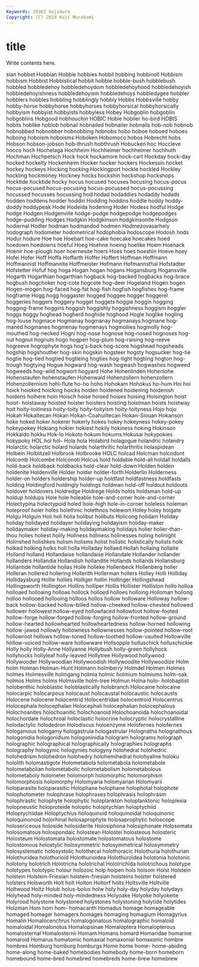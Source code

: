 ```yaml
---
Keywords: 20362 kojimura
Copyright: (C) 2024 Koji Murakami
---
```


# title

Write contents here.



sian hobbet Hobbian Hobbie
hobbies hobbil hobbing hobbinoll Hobbism hobbism Hobbist Hobbistical hobbit hobble
hobble-bush hobblebush hobbled hobbledehoy hobbledehoydom hobbledehoyhood hobbledehoyish hobbledehoyishness hobbledehoyism hobbledehoys
hobbledygee hobbler hobblers hobbles hobbling hobblingly hobbly Hobbs Hobbsville hobby
hobby-horse hobbyhorse hobbyhorses hobbyhorsical hobbyhorsically hobbyism hobbyist hobbyists hobbyless Hobey
Hobgoblin hobgoblin hobgoblins Hobgood hobhouchin HOBIC Hobie hobiler ho-bird HOBIS
hobits hoblike hoblob hobnail hobnailed hobnailer hobnails hob-nob hobnob hobnobbed
hobnobber hobnobbing hobnobs hobo hoboe hoboed hoboes hoboing hoboism hoboisms
Hoboken Hobomoco hobos Hobrecht hobs Hobson hobson-jobson hob-thrush hobthrush Hobucken
hoc Hoccleve hocco hoch Hochelaga Hochheim Hochheimer hochheimer hochhuth Hochman
Hochpetsch Hock hock hockamore hock-cart Hockday hock-day hocked hockelty Hockenheim
Hocker hocker hockers Hockessin hocket hockey hockeys Hocking hocking Hockingport
hockle hockled Hockley hockling hockmoney Hockney hocks hockshin hockshop hockshops
Hocktide hocktide hocky hocus hocused hocuses hocusing hocus-pocus hocus-pocused hocus-pocusing
hocus-pocussed hocus-pocussing hocussed hocusses hocussing hod hodad hodaddies hodaddy hodads
hodden hoddens hodder hoddin Hodding hoddins hoddle hoddy hoddy-doddy hoddypeak
Hode Hodeida hodening Hoder Hodess hodful Hodge hodge Hodgen Hodgenville
hodge-podge hodgepodge hodgepodges hodge-pudding Hodges Hodgkin Hodgkinson hodgkinsonite Hodgson hodiernal
Hodler hodman hodmandod hodmen Hodmezovasarhely hodograph hodometer hodometrical hodophobia hodoscope
Hodosh hods Hodur hodure Hoe hoe Hoebart hoe-cake hoecake hoecakes
hoed hoedown hoedowns hoeful Hoeg Hoehne hoeing hoelike Hoem Hoenack
Hoenir hoe-plough hoer hoernesite hoers Hoes hoes hoeshin Hoeve hoey
Hofei Hofer Hoff Hoffa Hoffarth Hoffer Hoffert Hoffman Hoffmann Hoffmannist
Hoffmannite Hoffmeister Hofmann Hofmannsthal Hofstadter Hofstetter Hofuf hog hoga Hogan
hogan hogans Hogansburg Hogansville Hogarth Hogarthian hogarthian hogback hog-backed hogbacks
hog-brace hogbush hogchoker hog-cote hogcote hog-deer Hogeland Hogen hogen Hogen-mogen
hog-faced hog-fat hog-fish hogfish hogfishes hog-frame hogframe Hogg hogg hoggaster
hogged hoggee hogger hoggerel hoggeries hoggers hoggery hogget hoggets hoggie
hoggin hogging hogging-frame hoggins hoggish hoggishly hoggishness hoggism hoggler hoggs
hoggy hoghead hogherd hoghide hoghood Hogle hoglike hogling hog-louse hogmace
Hogmanay hogmanay hogmanays hogmane hog-maned hogmanes hogmenay hogmenays hogmollies hogmolly
hog-mouthed hog-necked Hogni hog-nose hognose hog-nosed hognoses hog-nut hognut hognuts
hogo hogpen hog-plum hog-raising hog-reeve hogreeve hogrophyte hogs hog's-back hog-score
hogshead hogsheads hogship hogshouther hog-skin hogskin hogsteer hogsty hogsucker hog-tie
hogtie hog-tied hogtied hogtieing hogties hog-tight hogtiing hogton hog-trough hogtying
Hogue hogward hog-wash hogwash hogwashes hogweed hogweeds hog-wild hogwort hogyard
Hohe Hohenlinden Hohenlohe Hohenstaufen hohenstaufen Hohenwald Hohenzollern hohenzollern Hohenzollernism hohl-flute
ho-ho hoho Hohokam Hohokus ho-hum Hoi hoi hoick hoicked hoicking
hoicks hoiden hoidened hoidening hoidenish hoidens hoihere hoin Hoisch hoise
hoised hoises hoising Hoisington hoist hoist- hoistaway hoisted hoister hoisters
hoisting hoistman hoists hoistway hoit hoity-toitiness hoity-toity hoity-toityism hoity-toityness Hojo
hoju Hokah Hokaltecan Hokan Hokan-Coahuiltecan Hokan-Siouan Hokanson hoke hoked hoker
hokerer hokerly hokes hokey hokeyness hokey-pokey hokeypokey Hokiang hokier hokiest
hokily hokiness hoking Hokinson Hokkaido hokku Hok-lo Hokoto hokum hokums
Hokusai hokypokies hokypoky HOL hol hol- Hola hola Holabird holagogue
holandric holandry Holarctic holarctic holard holards holarthritic holarthritis holaspidean Holbein
Holblitzell Holbrook Holbrooke HOLC holcad Holcman holcodont Holcomb Holcombe Holconoti
Holcus hold holdable hold-all holdall holdalls hold-back holdback holdbacks hold-clear
hold-down Holden holden holdenite Holdenville Holder holder holder-forth Holderlin Holderness
holder-on holders holdership holder-up holdfast holdfastness holdfasts holding Holdingford holdingly
holdings holdman hold-off holdout holdouts holdover holdovers Holdredge Holdrege Holds
holds holdsman hold-up holdup holdups Hole hole holeable hole-and-comer hole-and-corner
Holectypina holectypoid holed hole-high hole-in-corner holeless holeman holeproof holer holes
holethnic holethnos holewort Holey holey holgate Holgu Holguin Holi holi
holia holibut holibuts Holicong holidam Holiday holiday holidayed holidayer holidaying
holidayism holiday-maker holidaymaker holiday-making holidaymaking holidays holier holier-than-thou holies holiest
holily Holiness holiness holinesses holing holinight Holinshed holishkes holism holisms
holist holistic holistically holists holk holked holking holks holl holla
Holladay hollaed Hollah hollaing hollaite Holland holland Hollandaise hollandaise Hollandale
Hollander hollander hollanders Hollandia Hollandish hollandite Hollands hollands Hollansburg Hollantide
hollantide hollas Holle holleke Hollenbeck Hollenberg holler Holleran hollered hollering
Hollerith Hollerman hollers Holley Holli Holliday Hollidaysburg Hollie hollies Holliger
hollin Hollinger Hollingshead Hollingsworth Hollington Hollins holliper Hollis Hollister Holliston
hollo holloa holloaed holloaing holloas hollock holloed holloes holloing Holloman
hollong holloo hollooed hollooing holloos hollos hollow holloware Holloway hollow-back
hollow-backed hollow-billed hollow-cheeked hollow-chested hollowed hollower hollowest hollow-eyed hollowfaced hollowfoot
hollow-footed hollow-forge hollow-forged hollow-forging hollow-fronted hollow-ground hollow-hearted hollowhearted hollowheartedness hollow-horned
hollowing hollow-jawed hollowly hollowness hollownesses hollow-pointed hollow-root hollowroot hollows hollow-toned
hollow-toothed hollow-vaulted Hollowville hollow-voiced hollow-ware hollowware Hollsopple holluschick holluschickie Holly
holly Holly-Anne Hollyanne Hollybush holly-green hollyhock hollyhocks hollyleaf holly-leaved Hollytree
Hollywood hollywood Hollywooder Hollywoodian Hollywoodish Hollywoodite Hollywoodize Holm holm Holman
Holman-Hunt Holmann holmberry Holmdel Holmen Holmes holmes Holmesville holmgang holmia
holmic holmium holmiums holm-oak holmos Holms holms Holmsville holm-tree Holmun
Holna holo- holobaptist holobenthic holoblastic holoblastically holobranch Holocaine holocaine holocarpic
holocarpous holocaust holocaustal holocaustic holocausts Holocene holocene holocentrid Holocentridae holocentroid
Holocentrus Holocephala holocephalan Holocephali holocephalian holocephalous Holochoanites holochoanitic holochoanoid Holochoanoida
holochoanoidal holochordate holochroal holoclastic holocrine holocryptic holocrystalline holodactylic holodedron Holodiscus
holoenzyme Holofernes holofernes hologamous hologamy hologastrula hologastrular Holognatha holognathous hologonidia
hologonidium hologoninidia hologram holograms holograph holographic holographical holographically holographies holographs
holography hologynic hologynies hologyny holohedral holohedric holohedrism holohedron holohedry holohemihedral
holohyaline holoku hololith holomastigote Holometabola holometabola holometabole holometabolian holometabolic holometabolism
holometabolous holometaboly holometer holomorph holomorphic holomorphism holomorphosis holomorphy Holomyaria holomyarian
Holomyarii holoparasite holoparasitic Holophane holophane holophotal holophote holophotometer holophrase holophrases
holophrasis holophrasm holophrastic holophyte holophytic holoplankton holoplanktonic holoplexia holopneustic holoproteide
holoptic holoptychian holoptychiid Holoptychiidae Holoptychius holoquinoid holoquinoidal holoquinonic holoquinonoid holorhinal
holosaprophyte holosaprophytic holoscope holosericeous holoside holosiderite Holosiphona holosiphonate Holosomata holosomatous
holospondaic holostean Holostei holosteous holosteric Holosteum Holostomata holostomate holostomatous holostome
holostomous holostylic holosymmetric holosymmetrical holosymmetry holosystematic holosystolic holothecal holothoracic Holothuria
holothurian Holothuridea holothurioid Holothurioidea Holothuroidea holotonia holotonic holotony holotrich Holotricha
holotrichal Holotrichida holotrichous holotype holotypes holotypic holour holozoic holp holpen
hols holsom Holst Holstein holstein Holstein-Friesian holstein-friesian holsteins holster holstered
holsters Holsworth Holt holt Holton Holtorf holts Holtsville Holtville Holtwood
Holtz Holub holus-bolus holw holy holy-day holyday holydays Holyhead holy-minded
holy-mindedness Holyoake Holyoke holyokeite Holyrood holystone holystoned holystones holystoning holytide
holytides Holzman Hom hom hom- homacanth Homadus homage homageable homaged
homager homagers homages homaging homagium Homagyrius Homalin Homalocenchrus homalogonatous homalographic
homaloid homaloidal Homalonotus Homalopsinae Homaloptera Homalopterous homalosternal Homalosternii Homam Homans
homard Homaridae homarine homaroid Homarus homatomic homaxial homaxonial homaxonic hombre
hombres Homburg homburg homburgs Home home home- home-abiding home-along home-baked
homebodies homebody home-born homeborn homebound home-bred homebred homebreds home-brew homebrew
